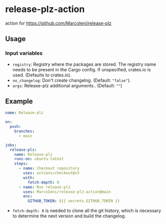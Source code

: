 # release-plz-action
action for https://github.com/MarcoIeni/release-plz

## Usage

### Input variables

- `registry`: Registry where the packages are stored. The registry name needs to be present in the Cargo config. If unspecified, crates.io is used. (Defaults to crates.io).
- `no_changelog`: Don't create changelog. (Default: `"false"`).
- `args`: Release-plz additional arguments.. (Default: `""`)

## Example

```yaml
name: Release-plz

on:
  push:
    branches:
      - main

jobs:
  release-plz:
    name: Release-plz
    runs-on: ubuntu-latest
    steps:
      - name: Checkout repository
        uses: actions/checkout@v3
        with:
          fetch-depth: 0
      - name: Run release-plz
        uses: MarcoIeni/release-plz-action@main
        env:
          GITHUB_TOKEN: ${{ secrets.GITHUB_TOKEN }}
```

- `fetch-depth: 0` is needed to clone all the git history, which is necessary to
  determine the next version and build the changelog.

